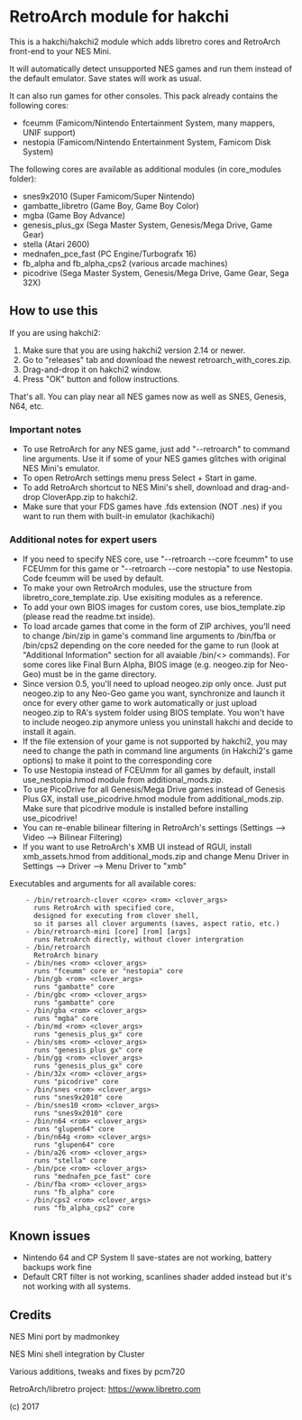 # RetroArch module for hakchi

This is a hakchi/hakchi2 module which adds libretro cores and RetroArch front-end to your NES Mini.

It will automatically detect unsupported NES games and run them instead of the default emulator. Save states will work as usual.

It can also run games for other consoles. This pack already contains the following cores:
- fceumm (Famicom/Nintendo Entertainment System, many mappers, UNIF support)
- nestopia (Famicom/Nintendo Entertainment System, Famicom Disk System)

The following cores are available as additional modules (in core_modules folder):
- snes9x2010 (Super Famicom/Super Nintendo)
- gambatte_libretro (Game Boy, Game Boy Color)
- mgba (Game Boy Advance)
- genesis_plus_gx (Sega Master System, Genesis/Mega Drive, Game Gear)
- stella (Atari 2600)
- mednafen_pce_fast (PC Engine/Turbografx 16)
- fb_alpha and fb_alpha_cps2 (various arcade machines)
- picodrive (Sega Master System, Genesis/Mega Drive, Game Gear, Sega 32X)

## How to use this

If you are using hakchi2:
1. Make sure that you are using hakchi2 version 2.14 or newer.
2. Go to "releases" tab and download the newest retroarch_with_cores.zip.
3. Drag-and-drop it on hakchi2 window.
4. Press "OK" button and follow instructions.

That's all. You can play near all NES games now as well as SNES, Genesis, N64, etc.

### Important notes

- To use RetroArch for any NES game, just add "--retroarch" to command line arguments. Use it if some of your NES games glitches with original NES Mini's emulator.
- To open RetroArch settings menu press Select + Start in game.
- To add RetroArch shortcut to NES Mini's shell, download and drag-and-drop CloverApp.zip to hakchi2.
- Make sure that your FDS games have .fds extension (NOT .nes) if you want to run them with built-in emulator (kachikachi)

### Additional notes for expert users

- If you need to specify NES core, use "--retroarch --core fceumm" to use FCEUmm for this game or "--retroarch --core nestopia" to use Nestopia. Code fceumm will be used by default.
- To make your own RetroArch modules, use the structure from libretro_core_template.zip. Use exisiting modules as a reference.
- To add your own BIOS images for custom cores, use bios_template.zip (please read the readme.txt inside).
- To load arcade games that come in the form of ZIP archives, you'll need to change /bin/zip in game's command line arguments to /bin/fba or /bin/cps2 depending on the core needed for the game to run (look at "Additional Information" section for all avaiable /bin/<> commands). For some cores like Final Burn Alpha, BIOS image (e.g. neogeo.zip for Neo-Geo) must be in the game directory.
- Since version 0.5, you'll need to upload neogeo.zip only once. Just put neogeo.zip to any Neo-Geo game you want, synchronize and launch it once for every other game to work automatically or just upload neogeo.zip to RA's system folder using BIOS template. You won't have to include neogeo.zip anymore unless you uninstall hakchi and decide to install it again.
- If the file extension of your game is not supported by hakchi2, you may need to change the path in command line arguments (in Hakchi2's game options) to make it point to the corresponding core
- To use Nestopia instead of FCEUmm for all games by default, install use_nestopia.hmod module from additional_mods.zip.
- To use PicoDrive for all Genesis/Mega Drive games instead of Genesis Plus GX, install use_picodrive.hmod module from additional_mods.zip. Make sure that picodrive module is installed before installing use_picodrive!
- You can re-enable bilinear filtering in RetroArch's settings (Settings —> Video —> Bilinear Filtering)
- If you want to use RetroArch's XMB UI instead of RGUI, install xmb_assets.hmod from additional_mods.zip and change Menu Driver in Settings —> Driver —> Menu Driver to "xmb"

Executables and arguments for all available cores:

        - /bin/retroarch-clover <core> <rom> <clover_args>
          runs RetroArch with specified core,
          designed for executing from clover shell, 
          so it parses all clover arguments (saves, aspect ratio, etc.)
        - /bin/retroarch-mini [core] [rom] [args]
          runs RetroArch directly, without clover intergration
        - /bin/retroarch
          RetroArch binary
        - /bin/nes <rom> <clover_args>
          runs "fceumm" core or "nestopia" core
        - /bin/gb <rom> <clover_args>
          runs "gambatte" core
        - /bin/gbc <rom> <clover_args>
          runs "gambatte" core
        - /bin/gba <rom> <clover_args>
          runs "mgba" core
        - /bin/md <rom> <clover_args>
          runs "genesis_plus_gx" core
        - /bin/sms <rom> <clover_args>
          runs "genesis_plus_gx" core
        - /bin/gg <rom> <clover_args>
          runs "genesis_plus_gx" core
        - /bin/32x <rom> <clover_args>
          runs "picodrive" core
        - /bin/snes <rom> <clover_args>
          runs "snes9x2010" core
        - /bin/snes10 <rom> <clover_args>
          runs "snes9x2010" core
        - /bin/n64 <rom> <clover_args>
          runs "glupen64" core
        - /bin/n64g <rom> <clover_args>
          runs "glupen64" core
        - /bin/a26 <rom> <clover_args>
          runs "stella" core
        - /bin/pce <rom> <clover_args>
          runs "mednafen_pce_fast" core
        - /bin/fba <rom> <clover_args>
          runs "fb_alpha" core
        - /bin/cps2 <rom> <clover_args>
          runs "fb_alpha_cps2" core

## Known issues

- Nintendo 64 and CP System II save-states are not working, battery backups work fine
- Default CRT filter is not working, scanlines shader added instead but it's not working with all systems.

## Credits

NES Mini port by madmonkey

NES Mini shell integration by Cluster

Various additions, tweaks and fixes by pcm720

RetroArch/libretro project: https://www.libretro.com

(c) 2017
